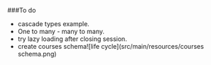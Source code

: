 ###To do
- cascade types example.
- One to many - many to many.
- try lazy loading after closing session.
- create courses schema![life cycle](src/main/resources/courses schema.png)